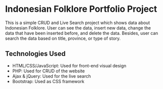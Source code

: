 # Indonesian Folklore Portfolio Project

This is a simple CRUD and Live Search project which shows data about Indonesian Folklore. User can see the data, insert new data, change the data that have been inserted before, and delete the data. Besides, user can search the data based on title, province, or type of story. 

## Technologies Used
- HTML/CSS/JavaScript: Used for front-end visual design
- PHP: Used for CRUD of the website
- Ajax & jQuery: Used for the live search
- Bootstrap: Used as CSS framework
